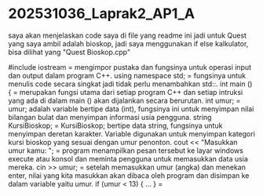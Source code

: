 # 202531036_Laprak2_AP1_A
saya akan menjelaskan code saya di file yang readme ini
jadi untuk Quest yang saya ambil adalah bioskop, jadi saya menggunakan if else kalkulator, bisa dilihat yang "Quest Bioskop.cpp"

#include iostream = mengimpor pustaka dan fungsinya untuk operasi input dan output dalam program C++.
using namespace std; = fungsinya untuk menulis code secara singkat jadi tidak perlu menambahkan std::.
int main () { = merupakan fungsi utama dari setiap program C++ dan setiap intruksi yang ada di dalam main () akan dijalankan secara berurutan.
int umur; = umur; adalah variable bertipe data (int), fungsinya ini untuk menyimpan nilai bilangan bulat dan menyimpan informasi usia pengguna.
string KursiBioskop; = KursiBioskop; bertipe data string, fungsinya untuk menyimpan deretan karakter. Variable digunakan untuk menyimpan kategori kursi bioskop yang sesuai dengan umur penonton.
cout << "Masukkan umur kamu: "; = program menampilkan pesan tersebut ke layar windows execute atau konsol dan meminta pengguna untuk memasukkan data usia mereka.
cin >> umur; = setelah memasukkan umur (angka) dan menekan enter, nilai yang kita masukkan akan dibaca oleh program dan disimpan ke dalam variable yaitu umur.
if (umur < 13) { ... } = 
